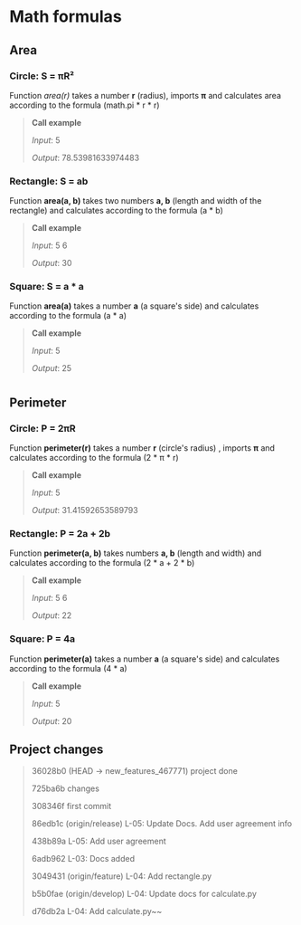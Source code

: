 # Math formulas
###
## Area
### Circle: S = πR²

Function **area*(r)* takes a number **r** (radius), imports **π** and 
calculates area according to the formula (math.pi * r * r)

>**Call example**
> 
> *Input*: 5
> 
> *Output*: 78.53981633974483


### Rectangle: S = ab
Function **area(a, b)** takes two numbers **a, b** (length and width of the rectangle) and 
calculates according to the formula (a * b)

>**Call example**
> 
> *Input*: 5 6
> 
> *Output*: 30


### Square: S = a * a
Function **area(a)** takes a number **a** (a square's side) and 
calculates according to the formula (a * a)

>**Call example**
> 
> *Input*: 5
> 
> *Output*: 25


#



## Perimeter
### Circle: P = 2πR
Function **perimeter(r)** takes a number **r** (circle's radius) , imports **π** and 
calculates according to the formula (2 * π * r)

>**Call example**
> 
> *Input*: 5
> 
> *Output*: 31.41592653589793
> 
### Rectangle: P = 2a + 2b
Function **perimeter(a, b)** takes numbers **a, b** (length and width) and 
calculates according to the formula (2 * a + 2 * b)

>**Call example**
> 
> *Input*: 5 6
> 
> *Output*: 22
### Square: P = 4a
Function **perimeter(a)** takes a number **a** (a square's side) and 
calculates according to the formula (4 * a)

>**Call example**
> 
> *Input*: 5
> 
> *Output*: 20



## Project changes

> 36028b0 (HEAD -> new_features_467771) project done
> 
>725ba6b changes
> 
>308346f first commit 
> 
>86edb1c (origin/release) L-05: Update Docs. Add user agreement info
> 
>438b89a L-05: Add user agreement
> 
>6adb962 L-03: Docs added
> 
>3049431 (origin/feature) L-04: Add rectangle.py
> 
>b5b0fae (origin/develop) L-04: Update docs for calculate.py
> 
>d76db2a L-04: Add calculate.py~~



